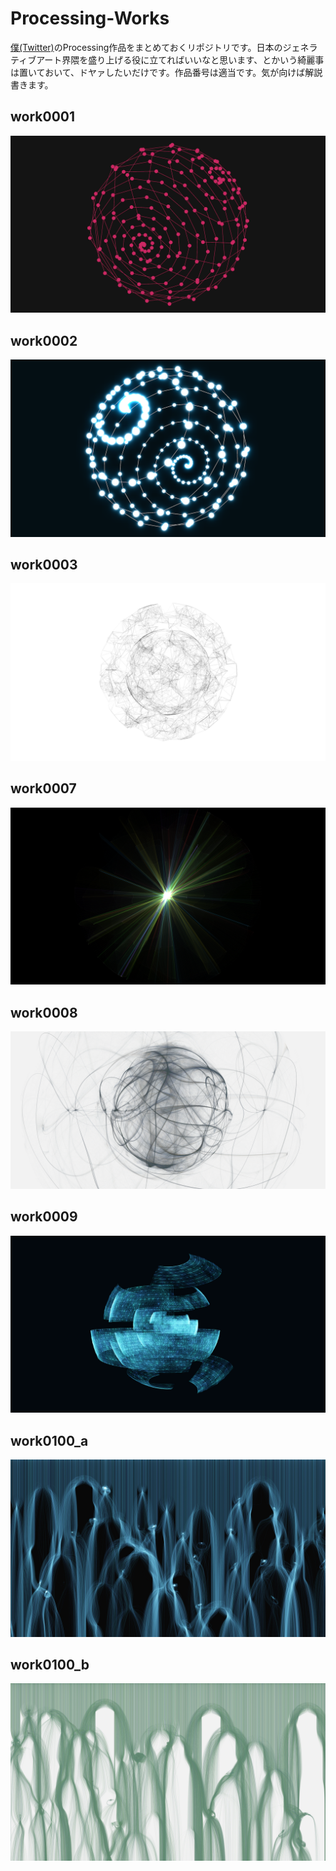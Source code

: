 # Processing-Works

[僕(Twitter)](https://twitter.com/)のProcessing作品をまとめておくリポジトリです。日本のジェネラティブアート界隈を盛り上げる役に立てればいいなと思います、とかいう綺麗事は置いておいて、ドヤァしたいだけです。作品番号は適当です。気が向けば解説書きます。

## work0001
![](./img/work0001.png)

## work0002
![](./img/work0002.png)

## work0003
![](./img/work0003.png)

## work0007
![](./img/work0007.png)

## work0008
![](./img/work0008.png)

## work0009
![](./img/work0009.png)

## work0100_a
![](./img/work0100_a.png)

## work0100_b
![](./img/work0100_b.png)
